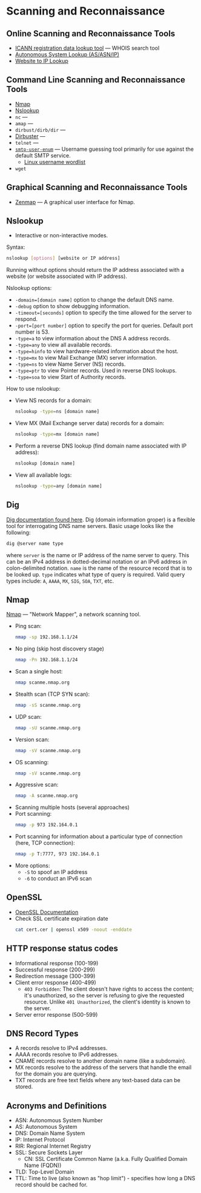 # Scanning and Reconnaissance

## Online Scanning and Reconnaissance Tools
- [ICANN registration data lookup tool](https://www.google.com/url?sa=t&rct=j&q=&esrc=s&source=web&cd=&ved=2ahUKEwig88e15oWAAxVgIjQIHZdXCMMQFnoECA8QAQ&url=https%3A%2F%2Flookup.icann.org%2F&usg=AOvVaw0AnKZxWMO4k3aXI_DKuq0f&opi=89978449) — WHOIS search tool
- [Autonomous System Lookup (AS/ASN/IP)](https://hackertarget.com/as-ip-lookup/)
- [Website to IP Lookup](https://www.google.com/url?sa=t&rct=j&q=&esrc=s&source=web&cd=&ved=2ahUKEwiA3I6ZjIeAAxUZO0QIHXkSBSEQFnoECA0QAQ&url=https%3A%2F%2Fwww.nslookup.io%2Fwebsite-to-ip-lookup%2F&usg=AOvVaw169x1zRLKwwWjrdHJwkaCZ&opi=89978449)

## Command Line Scanning and Reconnaissance Tools
- [Nmap](/#Nmap)
- [Nslookup](/#Nslookup)
- `nc` —
- `amap` — 
- `dirbust/dirb/dir` —
- [Dirbuster](https://www.kali.org/tools/dirbuster/) —
- `telnet` —
- [`smtp-user-enum`](https://pentestmonkey.net/tools/user-enumeration/smtp-user-enum) — Username guessing tool primarily for use against the default SMTP service.
  - [Linux username wordlist](https://github.com/rapid7/metasploit-framework/blob/master/data/wordlists/unix_users.txt)
- `wget`



## Graphical Scanning and Reconnaissance Tools
- [Zenmap](https://nmap.org/zenmap/) — A graphical user interface for Nmap.



## Nslookup
- Interactive or non-interactive modes.

Syntax:
```bash
nslookup [options] [website or IP address]
```

Running without options should return the IP address associated with a website (or website associated with IP address).

Nslookup options:
- `-domain=[domain name]` option to change the default DNS name.
- `-debug` option to show debugging information.
- `-timeout=[seconds]` option to specify the time allowed for the server to respond.
- `-port=[port number]` option to specify the port for queries. Default port number is 53.
- `-type=a` to view information about the DNS A address records.
- `-type=any` to view all available records.
- `-type=hinfo` to view hardware-related information about the host.
- `-type=mx` to view Mail Exchange (MX) server information.
- `-type=ns` to view Name Server (NS) records.
- `-type=ptr` to view Pointer records. Used in reverse DNS lookups.
- `-type=soa` to view Start of Authority records.

How to use nslookup:
- View NS records for a domain:
  ```bash
  nslookup -type=ns [domain name]
  ```
- View MX (Mail Exchange server data) records for a domain:
  ```bash
  nslookup -type=mx [domain name]
  ```
- Perform a reverse DNS lookup (find domain name associated with IP address): 
  ```bash
  nslookup [domain name]
  ```
- View all available logs: 
  ```bash
  nslookup -type=any [domain name]
  ```


## Dig
[Dig documentation found here](https://linux.die.net/man/1/dig).
Dig (domain information groper) is a flexible tool for interrogating DNS name servers.
Basic usage looks like the following:
```bash 
dig @server name type
```
where `server` is the name or IP address of the name server to query. 
This can be an IPv4 address in dotted-decimal notation or an IPv6 address in colon-delimited notation.
`name` is the name of the resource record that is to be looked up.
`type` indicates what type of query is required.
Valid query types include: `A`, `AAAA`, `MX`, `SIG`, `SOA`, `TXT`, etc.



## Nmap
[Nmap](https://www.kali.org/tools/nmap/) — "Network Mapper", a network scanning tool.
- Ping scan:
  ```bash
  nmap -sp 192.168.1.1/24
  ```
- No ping (skip host discovery stage) 
  ```bash
  nmap -Pn 192.168.1.1/24
  ```
- Scan a single host:
  ```bash
  nmap scanme.nmap.org
  ```
- Stealth scan (TCP SYN scan):
  ```bash
  nmap -sS scanme.nmap.org
  ```
- UDP scan:
  ```bash
  nmap -sU scanme.nmap.org
  ```
- Version scan:
  ```bash
  nmap -sV scanme.nmap.org
  ```
- OS scanning:
  ```bash
  nmap -sV scanme.nmap.org
  ```
- Aggressive scan:
  ```bash
  nmap -A scanme.nmap.org
  ```
- Scanning multiple hosts (several approaches)
- Port scanning:
  ```bash
  nmap -p 973 192.164.0.1
  ```
- Port scanning for information about a particular type of connection (here, TCP connection):
  ```bash
  nmap -p T:7777, 973 192.164.0.1
  ```
- More options: 
  - `-S` to spoof an IP address
  - `-6` to conduct an IPv6 scan



## OpenSSL
- [OpenSSL Documentation](https://www.openssl.org/docs/manmaster/man1/pkcs7.html)
- Check SSL certificate expiration date
  ```bash
  cat cert.cer | openssl x509 -noout -enddate
  ```


## HTTP response status codes
- Informational response (100-199)
- Successful response (200-299)
- Redirection message (300-399)
- Client error response (400-499)
  - `403 Forbidden`: The client doesn't have rights to access the content; it's unauthorized, so the server is refusing to give the requested resource. Unlike `401 Unauthorized`, the client's identity is known to the server.
- Server error response (500-599)


## DNS Record Types
- A records resolve to IPv4 addresses.
- AAAA records resolve to IPv6 addresses.
- CNAME records resolve to another domain name (like a subdomain).
- MX records resolve to the address of the servers that handle the email for the domain you are querying.
- TXT records are free text fields where any text-based data can be stored.



## Acronyms and Definitions
- ASN: Autonomous System Number
- AS: Autonomous System
- DNS: Domain Name System
- IP: Internet Protocol
- RIR: Regional Internet Registry
- SSL: Secure Sockets Layer
  - CN: SSL Certificate Common Name (a.k.a. Fully Qualified Domain Name (FQDN))
- TLD: Top-Level Domain
- TTL: Time to live (also known as "hop limit") - specifies how long a DNS record should be cached for.
